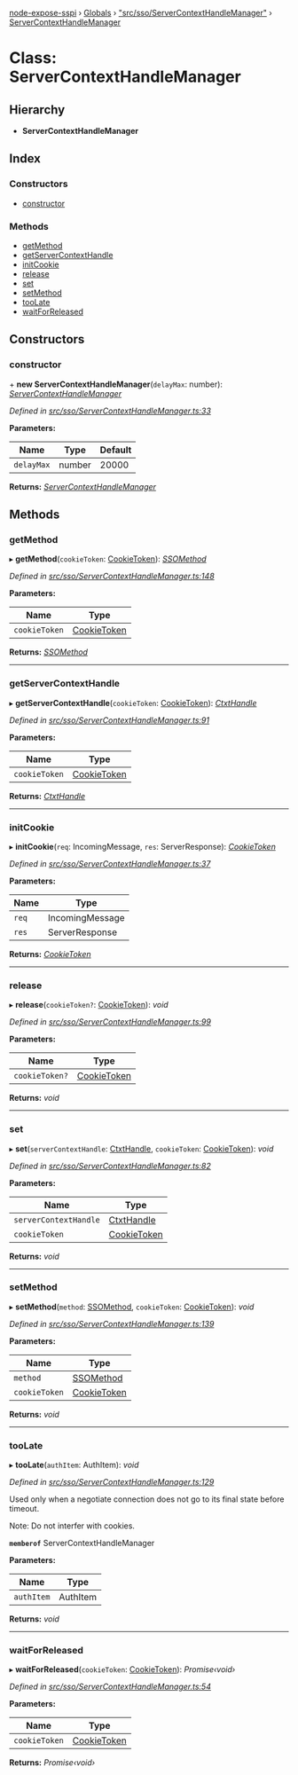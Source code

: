 [node-expose-sspi](../README.md) › [Globals](../globals.md) › ["src/sso/ServerContextHandleManager"](../modules/_src_sso_servercontexthandlemanager_.md) › [ServerContextHandleManager](_src_sso_servercontexthandlemanager_.servercontexthandlemanager.md)

# Class: ServerContextHandleManager

## Hierarchy

* **ServerContextHandleManager**

## Index

### Constructors

* [constructor](_src_sso_servercontexthandlemanager_.servercontexthandlemanager.md#constructor)

### Methods

* [getMethod](_src_sso_servercontexthandlemanager_.servercontexthandlemanager.md#getmethod)
* [getServerContextHandle](_src_sso_servercontexthandlemanager_.servercontexthandlemanager.md#getservercontexthandle)
* [initCookie](_src_sso_servercontexthandlemanager_.servercontexthandlemanager.md#initcookie)
* [release](_src_sso_servercontexthandlemanager_.servercontexthandlemanager.md#release)
* [set](_src_sso_servercontexthandlemanager_.servercontexthandlemanager.md#set)
* [setMethod](_src_sso_servercontexthandlemanager_.servercontexthandlemanager.md#setmethod)
* [tooLate](_src_sso_servercontexthandlemanager_.servercontexthandlemanager.md#toolate)
* [waitForReleased](_src_sso_servercontexthandlemanager_.servercontexthandlemanager.md#waitforreleased)

## Constructors

###  constructor

\+ **new ServerContextHandleManager**(`delayMax`: number): *[ServerContextHandleManager](_src_sso_servercontexthandlemanager_.servercontexthandlemanager.md)*

*Defined in [src/sso/ServerContextHandleManager.ts:33](https://github.com/jlguenego/node-expose-sspi/blob/545dc2a/src/sso/ServerContextHandleManager.ts#L33)*

**Parameters:**

Name | Type | Default |
------ | ------ | ------ |
`delayMax` | number | 20000 |

**Returns:** *[ServerContextHandleManager](_src_sso_servercontexthandlemanager_.servercontexthandlemanager.md)*

## Methods

###  getMethod

▸ **getMethod**(`cookieToken`: [CookieToken](../modules/_src_sso_interfaces_.md#cookietoken)): *[SSOMethod](../modules/_src_sso_sso_.md#ssomethod)*

*Defined in [src/sso/ServerContextHandleManager.ts:148](https://github.com/jlguenego/node-expose-sspi/blob/545dc2a/src/sso/ServerContextHandleManager.ts#L148)*

**Parameters:**

Name | Type |
------ | ------ |
`cookieToken` | [CookieToken](../modules/_src_sso_interfaces_.md#cookietoken) |

**Returns:** *[SSOMethod](../modules/_src_sso_sso_.md#ssomethod)*

___

###  getServerContextHandle

▸ **getServerContextHandle**(`cookieToken`: [CookieToken](../modules/_src_sso_interfaces_.md#cookietoken)): *[CtxtHandle](../interfaces/_lib_sspi_d_.ctxthandle.md)*

*Defined in [src/sso/ServerContextHandleManager.ts:91](https://github.com/jlguenego/node-expose-sspi/blob/545dc2a/src/sso/ServerContextHandleManager.ts#L91)*

**Parameters:**

Name | Type |
------ | ------ |
`cookieToken` | [CookieToken](../modules/_src_sso_interfaces_.md#cookietoken) |

**Returns:** *[CtxtHandle](../interfaces/_lib_sspi_d_.ctxthandle.md)*

___

###  initCookie

▸ **initCookie**(`req`: IncomingMessage, `res`: ServerResponse): *[CookieToken](../modules/_src_sso_interfaces_.md#cookietoken)*

*Defined in [src/sso/ServerContextHandleManager.ts:37](https://github.com/jlguenego/node-expose-sspi/blob/545dc2a/src/sso/ServerContextHandleManager.ts#L37)*

**Parameters:**

Name | Type |
------ | ------ |
`req` | IncomingMessage |
`res` | ServerResponse |

**Returns:** *[CookieToken](../modules/_src_sso_interfaces_.md#cookietoken)*

___

###  release

▸ **release**(`cookieToken?`: [CookieToken](../modules/_src_sso_interfaces_.md#cookietoken)): *void*

*Defined in [src/sso/ServerContextHandleManager.ts:99](https://github.com/jlguenego/node-expose-sspi/blob/545dc2a/src/sso/ServerContextHandleManager.ts#L99)*

**Parameters:**

Name | Type |
------ | ------ |
`cookieToken?` | [CookieToken](../modules/_src_sso_interfaces_.md#cookietoken) |

**Returns:** *void*

___

###  set

▸ **set**(`serverContextHandle`: [CtxtHandle](../interfaces/_lib_sspi_d_.ctxthandle.md), `cookieToken`: [CookieToken](../modules/_src_sso_interfaces_.md#cookietoken)): *void*

*Defined in [src/sso/ServerContextHandleManager.ts:82](https://github.com/jlguenego/node-expose-sspi/blob/545dc2a/src/sso/ServerContextHandleManager.ts#L82)*

**Parameters:**

Name | Type |
------ | ------ |
`serverContextHandle` | [CtxtHandle](../interfaces/_lib_sspi_d_.ctxthandle.md) |
`cookieToken` | [CookieToken](../modules/_src_sso_interfaces_.md#cookietoken) |

**Returns:** *void*

___

###  setMethod

▸ **setMethod**(`method`: [SSOMethod](../modules/_src_sso_sso_.md#ssomethod), `cookieToken`: [CookieToken](../modules/_src_sso_interfaces_.md#cookietoken)): *void*

*Defined in [src/sso/ServerContextHandleManager.ts:139](https://github.com/jlguenego/node-expose-sspi/blob/545dc2a/src/sso/ServerContextHandleManager.ts#L139)*

**Parameters:**

Name | Type |
------ | ------ |
`method` | [SSOMethod](../modules/_src_sso_sso_.md#ssomethod) |
`cookieToken` | [CookieToken](../modules/_src_sso_interfaces_.md#cookietoken) |

**Returns:** *void*

___

###  tooLate

▸ **tooLate**(`authItem`: AuthItem): *void*

*Defined in [src/sso/ServerContextHandleManager.ts:129](https://github.com/jlguenego/node-expose-sspi/blob/545dc2a/src/sso/ServerContextHandleManager.ts#L129)*

Used only when a negotiate connection
does not go to its final state before timeout.

Note: Do not interfer with cookies.

**`memberof`** ServerContextHandleManager

**Parameters:**

Name | Type |
------ | ------ |
`authItem` | AuthItem |

**Returns:** *void*

___

###  waitForReleased

▸ **waitForReleased**(`cookieToken`: [CookieToken](../modules/_src_sso_interfaces_.md#cookietoken)): *Promise‹void›*

*Defined in [src/sso/ServerContextHandleManager.ts:54](https://github.com/jlguenego/node-expose-sspi/blob/545dc2a/src/sso/ServerContextHandleManager.ts#L54)*

**Parameters:**

Name | Type |
------ | ------ |
`cookieToken` | [CookieToken](../modules/_src_sso_interfaces_.md#cookietoken) |

**Returns:** *Promise‹void›*
